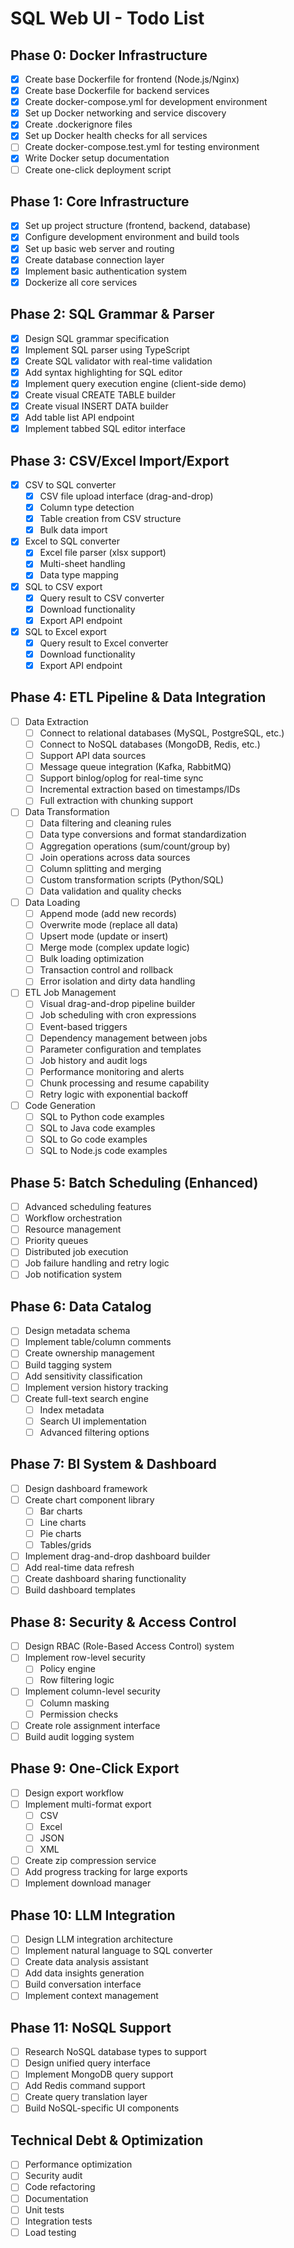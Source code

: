 # SQL Web UI - Todo List

## Phase 0: Docker Infrastructure
- [x] Create base Dockerfile for frontend (Node.js/Nginx)
- [x] Create base Dockerfile for backend services
- [x] Create docker-compose.yml for development environment
- [x] Set up Docker networking and service discovery
- [x] Create .dockerignore files
- [x] Set up Docker health checks for all services
- [ ] Create docker-compose.test.yml for testing environment
- [x] Write Docker setup documentation
- [ ] Create one-click deployment script

## Phase 1: Core Infrastructure
- [x] Set up project structure (frontend, backend, database)
- [x] Configure development environment and build tools
- [x] Set up basic web server and routing
- [x] Create database connection layer
- [x] Implement basic authentication system
- [x] Dockerize all core services

## Phase 2: SQL Grammar & Parser
- [x] Design SQL grammar specification
- [x] Implement SQL parser using TypeScript
- [x] Create SQL validator with real-time validation
- [x] Add syntax highlighting for SQL editor
- [x] Implement query execution engine (client-side demo)
- [x] Create visual CREATE TABLE builder
- [x] Create visual INSERT DATA builder
- [x] Add table list API endpoint
- [x] Implement tabbed SQL editor interface

## Phase 3: CSV/Excel Import/Export
- [x] CSV to SQL converter
  - [x] CSV file upload interface (drag-and-drop)
  - [x] Column type detection
  - [x] Table creation from CSV structure
  - [x] Bulk data import
- [x] Excel to SQL converter
  - [x] Excel file parser (xlsx support)
  - [x] Multi-sheet handling
  - [x] Data type mapping
- [x] SQL to CSV export
  - [x] Query result to CSV converter
  - [x] Download functionality
  - [x] Export API endpoint
- [x] SQL to Excel export
  - [x] Query result to Excel converter
  - [x] Download functionality
  - [x] Export API endpoint

## Phase 4: ETL Pipeline & Data Integration
- [ ] Data Extraction
  - [ ] Connect to relational databases (MySQL, PostgreSQL, etc.)
  - [ ] Connect to NoSQL databases (MongoDB, Redis, etc.)
  - [ ] Support API data sources
  - [ ] Message queue integration (Kafka, RabbitMQ)
  - [ ] Support binlog/oplog for real-time sync
  - [ ] Incremental extraction based on timestamps/IDs
  - [ ] Full extraction with chunking support
- [ ] Data Transformation
  - [ ] Data filtering and cleaning rules
  - [ ] Data type conversions and format standardization
  - [ ] Aggregation operations (sum/count/group by)
  - [ ] Join operations across data sources
  - [ ] Column splitting and merging
  - [ ] Custom transformation scripts (Python/SQL)
  - [ ] Data validation and quality checks
- [ ] Data Loading
  - [ ] Append mode (add new records)
  - [ ] Overwrite mode (replace all data)
  - [ ] Upsert mode (update or insert)
  - [ ] Merge mode (complex update logic)
  - [ ] Bulk loading optimization
  - [ ] Transaction control and rollback
  - [ ] Error isolation and dirty data handling
- [ ] ETL Job Management
  - [ ] Visual drag-and-drop pipeline builder
  - [ ] Job scheduling with cron expressions
  - [ ] Event-based triggers
  - [ ] Dependency management between jobs
  - [ ] Parameter configuration and templates
  - [ ] Job history and audit logs
  - [ ] Performance monitoring and alerts
  - [ ] Chunk processing and resume capability
  - [ ] Retry logic with exponential backoff
- [ ] Code Generation
  - [ ] SQL to Python code examples
  - [ ] SQL to Java code examples
  - [ ] SQL to Go code examples
  - [ ] SQL to Node.js code examples

## Phase 5: Batch Scheduling (Enhanced)
- [ ] Advanced scheduling features
- [ ] Workflow orchestration
- [ ] Resource management
- [ ] Priority queues
- [ ] Distributed job execution
- [ ] Job failure handling and retry logic
- [ ] Job notification system

## Phase 6: Data Catalog
- [ ] Design metadata schema
- [ ] Implement table/column comments
- [ ] Create ownership management
- [ ] Build tagging system
- [ ] Add sensitivity classification
- [ ] Implement version history tracking
- [ ] Create full-text search engine
  - [ ] Index metadata
  - [ ] Search UI implementation
  - [ ] Advanced filtering options

## Phase 7: BI System & Dashboard
- [ ] Design dashboard framework
- [ ] Create chart component library
  - [ ] Bar charts
  - [ ] Line charts
  - [ ] Pie charts
  - [ ] Tables/grids
- [ ] Implement drag-and-drop dashboard builder
- [ ] Add real-time data refresh
- [ ] Create dashboard sharing functionality
- [ ] Build dashboard templates

## Phase 8: Security & Access Control
- [ ] Design RBAC (Role-Based Access Control) system
- [ ] Implement row-level security
  - [ ] Policy engine
  - [ ] Row filtering logic
- [ ] Implement column-level security
  - [ ] Column masking
  - [ ] Permission checks
- [ ] Create role assignment interface
- [ ] Build audit logging system

## Phase 9: One-Click Export
- [ ] Design export workflow
- [ ] Implement multi-format export
  - [ ] CSV
  - [ ] Excel
  - [ ] JSON
  - [ ] XML
- [ ] Create zip compression service
- [ ] Add progress tracking for large exports
- [ ] Implement download manager

## Phase 10: LLM Integration
- [ ] Design LLM integration architecture
- [ ] Implement natural language to SQL converter
- [ ] Create data analysis assistant
- [ ] Add data insights generation
- [ ] Build conversation interface
- [ ] Implement context management

## Phase 11: NoSQL Support
- [ ] Research NoSQL database types to support
- [ ] Design unified query interface
- [ ] Implement MongoDB query support
- [ ] Add Redis command support
- [ ] Create query translation layer
- [ ] Build NoSQL-specific UI components

## Technical Debt & Optimization
- [ ] Performance optimization
- [ ] Security audit
- [ ] Code refactoring
- [ ] Documentation
- [ ] Unit tests
- [ ] Integration tests
- [ ] Load testing
